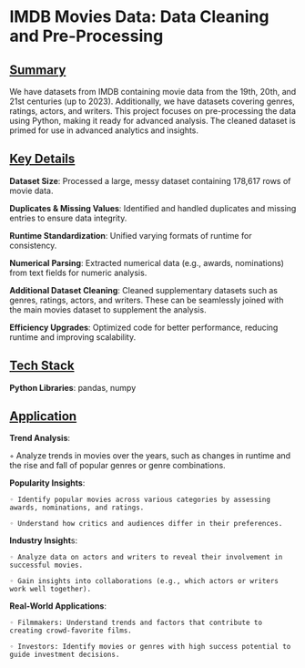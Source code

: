 # IMDB Movies Data: Data Cleaning and Pre-Processing

## <ins>Summary</ins>

We have datasets from IMDB containing movie data from the 19th, 20th, and 21st centuries (up to 2023). Additionally, we have datasets covering genres, ratings, actors, and writers. This project focuses on pre-processing the data using Python, making it ready for advanced analysis. The cleaned dataset is primed for use in advanced analytics and insights.


## <ins>Key Details</ins>

**Dataset Size**: Processed a large, messy dataset containing 178,617 rows of movie data.

**Duplicates & Missing Values**: Identified and handled duplicates and missing entries to ensure data integrity.

**Runtime Standardization**: Unified varying formats of runtime for consistency.

**Numerical Parsing**: Extracted numerical data (e.g., awards, nominations) from text fields for numeric analysis.

**Additional Dataset Cleaning**: Cleaned supplementary datasets such as genres, ratings, actors, and writers. These can be seamlessly joined with the main movies dataset to supplement the analysis.

**Efficiency Upgrades**: Optimized code for better performance, reducing runtime and improving scalability.


## <ins>Tech Stack</ins>

**Python Libraries**: pandas, numpy


## <ins>Application</ins>

**Trend Analysis**:

   ◦ Analyze trends in movies over the years, such as changes in runtime and the rise and fall of popular genres or genre combinations.

**Popularity Insights**:

    ◦ Identify popular movies across various categories by assessing awards, nominations, and ratings.

    ◦ Understand how critics and audiences differ in their preferences.

**Industry Insight**s:

    ◦ Analyze data on actors and writers to reveal their involvement in successful movies.

    ◦ Gain insights into collaborations (e.g., which actors or writers work well together).

**Real-World Applications**:

    ◦ Filmmakers: Understand trends and factors that contribute to creating crowd-favorite films.

    ◦ Investors: Identify movies or genres with high success potential to guide investment decisions.
